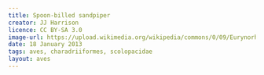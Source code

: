 ```yaml
---
title: Spoon-billed sandpiper
creator: JJ Harrison
licence: CC BY-SA 3.0
image-url: https://upload.wikimedia.org/wikipedia/commons/0/09/Eurynorhynchus_pygmeus_2_-_Pak_Thale.jpg  
date: 18 January 2013
tags: aves, charadriiformes, scolopacidae
layout: aves
---
```

